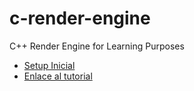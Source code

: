 # c-render-engine
C++ Render Engine for Learning Purposes

- [Setup Inicial](https://github.com/senoritopi/c-render-engine/tree/Parte0-Setup-inicial)
- [Enlace al tutorial](https://www.xn--seoritopi-m6a.com/motor-render-desde-0-parte-1-dibujando-lineas-con-el-algoritmo-de-bresenham/)
